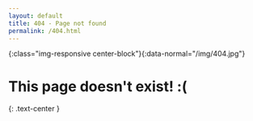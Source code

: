 ```yaml
---
layout: default
title: 404 - Page not found
permalink: /404.html
---
```


![](){:class="img-responsive center-block"}{:data-normal="/img/404.jpg"}

# This page doesn't exist! :(
{: .text-center }
